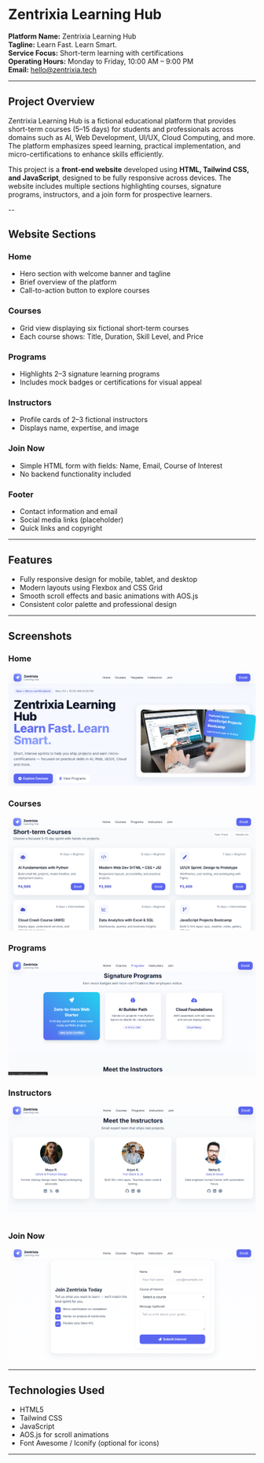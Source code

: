 # Zentrixia Learning Hub

**Platform Name:** Zentrixia Learning Hub  
**Tagline:** Learn Fast. Learn Smart.  
**Service Focus:** Short-term learning with certifications  
**Operating Hours:** Monday to Friday, 10:00 AM – 9:00 PM  
**Email:** hello@zentrixia.tech  

---

## Project Overview

Zentrixia Learning Hub is a fictional educational platform that provides short-term courses (5–15 days) for students and professionals across domains such as AI, Web Development, UI/UX, Cloud Computing, and more. The platform emphasizes speed learning, practical implementation, and micro-certifications to enhance skills efficiently.

This project is a **front-end website** developed using **HTML, Tailwind CSS, and JavaScript**, designed to be fully responsive across devices. The website includes multiple sections highlighting courses, signature programs, instructors, and a join form for prospective learners.

--

## Website Sections

### Home
- Hero section with welcome banner and tagline  
- Brief overview of the platform  
- Call-to-action button to explore courses  

### Courses
- Grid view displaying six fictional short-term courses  
- Each course shows: Title, Duration, Skill Level, and Price  

### Programs
- Highlights 2–3 signature learning programs  
- Includes mock badges or certifications for visual appeal  

### Instructors
- Profile cards of 2–3 fictional instructors  
- Displays name, expertise, and image  

### Join Now
- Simple HTML form with fields: Name, Email, Course of Interest  
- No backend functionality included  

### Footer
- Contact information and email  
- Social media links (placeholder)  
- Quick links and copyright  

---

## Features

- Fully responsive design for mobile, tablet, and desktop  
- Modern layouts using Flexbox and CSS Grid  
- Smooth scroll effects and basic animations with AOS.js  
- Consistent color palette and professional design  

---

## Screenshots



### Home
![Home](assets/screenshots/home.png)

### Courses
![Courses](assets/screenshots/courses.png)

### Programs
![Programs](assets/screenshots/programs.png)

### Instructors
![Instructors](assets/screenshots/instructors.png)

### Join Now
![Join Now](assets/screenshots/join.png)

---

## Technologies Used

- HTML5  
- Tailwind CSS  
- JavaScript  
- AOS.js for scroll animations  
- Font Awesome / Iconify (optional for icons)  

---




